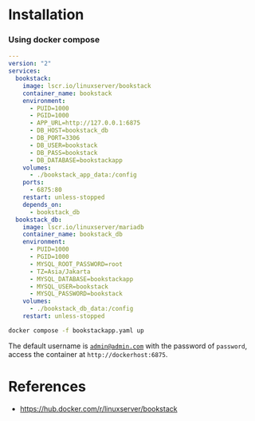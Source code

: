# Installation

### Using docker compose
```yaml
---
version: "2"
services:
  bookstack:
    image: lscr.io/linuxserver/bookstack
    container_name: bookstack
    environment:
      - PUID=1000
      - PGID=1000
      - APP_URL=http://127.0.0.1:6875
      - DB_HOST=bookstack_db
      - DB_PORT=3306
      - DB_USER=bookstack
      - DB_PASS=bookstack
      - DB_DATABASE=bookstackapp
    volumes:
      - ./bookstack_app_data:/config
    ports:
      - 6875:80
    restart: unless-stopped
    depends_on:
      - bookstack_db
  bookstack_db:
    image: lscr.io/linuxserver/mariadb
    container_name: bookstack_db
    environment:
      - PUID=1000
      - PGID=1000
      - MYSQL_ROOT_PASSWORD=root
      - TZ=Asia/Jakarta
      - MYSQL_DATABASE=bookstackapp
      - MYSQL_USER=bookstack
      - MYSQL_PASSWORD=bookstack
    volumes:
      - ./bookstack_db_data:/config
    restart: unless-stopped
```

```bash
docker compose -f bookstackapp.yaml up
```

The default username is <code>admin@admin.com</code> with the password of <code>password</code>, access the container at <code>http://dockerhost:6875</code>.

# References
- https://hub.docker.com/r/linuxserver/bookstack